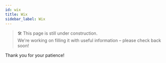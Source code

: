 ```yaml
---
id: wix
title: Wix
sidebar_label: Wix
---
```

> 🛠️ This page is still under construction.  
> We're working on filling it with useful information – please check back soon!

Thank you for your patience!
